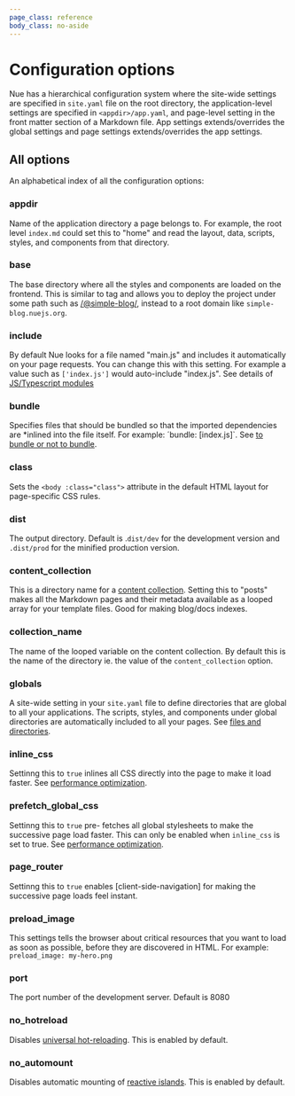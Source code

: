 ```yaml
---
page_class: reference
body_class: no-aside
---
```


# Configuration options
Nue has a hierarchical configuration system where the site-wide settings are specified in `site.yaml` file on the root directory, the application-level settings are specified in `<appdir>/app.yaml`, and page-level setting in the front matter section of a Markdown file. App settings extends/overrides the global settings and page settings extends/overrides the app settings.


## All options
An alphabetical index of all the configuration options:

### appdir
Name of the application directory a page belongs to. For example, the root level `index.md` could set this to "home" and read the layout, data, scripts, styles, and components from that directory.

### base
The base directory where all the styles and components are loaded on the frontend. This is similar to [<base>](//developer.mozilla.org/en-US/docs/Web/HTML/Element/base) tag and allows you to deploy the project under some path such as [/@simple-blog/](/@simple-blog/), instead to a root domain like `simple-blog.nuejs.org`.

### include
By default Nue looks for a file named "main.js" and includes it automatically on your page requests. You can change this with this setting. For example a value such as `['index.js']` would auto-include "index.js". See details of [JS/Typescript modules](../concepts/js-modules.html)

### bundle
Specifies files that should be bundled so that the imported dependencies are *inlined into the file itself. For example: ´bundle: [index.js]`. See [to bundle or not to bundle](../concepts/js-modules.html#unbundled).


### class
Sets the `<body :class="class">` attribute in the default HTML layout for  page-specific CSS rules.

### dist
The output directory. Default is .`dist/dev` for the development version and `.dist/prod` for the minified production version.

### content_collection
This is a directory name for a [content collection](../concepts/content-collections.html). Setting this to "posts" makes all the Markdown pages and their metadata available as a looped array for your template files. Good for making blog/docs indexes.

### collection_name
The name of the looped variable on the content collection. By default this is the name of the directory ie. the value of the `content_collection` option.

### globals
A site-wide setting in your `site.yaml` file to define directories that are global to all your applications. The scripts, styles, and components under global directories are automatically included to all your pages. See [files and directories](files-and-directories).

### inline_css
Settinng this to `true` inlines all CSS directly into the page to make it load faster. See [performance optimization](../concepts/performance-optimization.html).

### prefetch_global_css
Settinng this to `true` pre- fetches all global stylesheets to make the successive page load faster. This can only be enabled when `inline_css` is set to true. See [performance optimization](../concepts/performance-optimization.html).

### page_router
Settinng this to `true` enables [client-side-navigation] for making the successive page loads feel instant.

### preload_image
This settings tells the browser about critical resources that you want to load as soon as possible, before they are discovered in HTML. For example: `preload_image: my-hero.png`

### port
The port number of the development server. Default is 8080

### no_hotreload
Disables [universal hot-reloading](../concepts/universal-hot-reloading.html). This is enabled by default.

### no_automount
Disables automatic mounting of [reactive islands](../concepts/reactive-islands.html). This is enabled by default.








